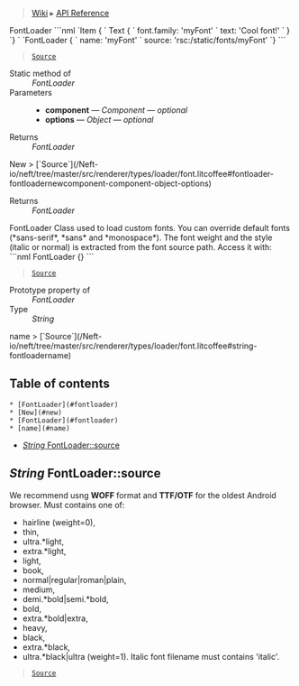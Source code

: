 > [Wiki](Home) ▸ [API Reference](API-Reference)

<dl></dl>
FontLoader
```nml
`Item {
`   Text {
`       font.family: 'myFont'
`       text: 'Cool font!'
`   }
`}
`
`FontLoader {
`   name: 'myFont'
`   source: 'rsc:/static/fonts/myFont'
`}
```

> [`Source`](/Neft-io/neft/tree/master/src/renderer/types/loader/font.litcoffee#fontloader-class)

<dl><dt>Static method of</dt><dd><i>FontLoader</i></dd><dt>Parameters</dt><dd><ul><li><b>component</b> — <i>Component</i> — <i>optional</i></li><li><b>options</b> — <i>Object</i> — <i>optional</i></li></ul></dd><dt>Returns</dt><dd><i>FontLoader</i></dd></dl>
New
> [`Source`](/Neft-io/neft/tree/master/src/renderer/types/loader/font.litcoffee#fontloader-fontloadernewcomponent-component-object-options)

<dl><dt>Returns</dt><dd><i>FontLoader</i></dd></dl>
FontLoader
Class used to load custom fonts.
You can override default fonts (*sans-serif*, *sans* and *monospace*).
The font weight and the style (italic or normal) is extracted from the font source path.
Access it with:
```nml
FontLoader {}
```

> [`Source`](/Neft-io/neft/tree/master/src/renderer/types/loader/font.litcoffee#fontloader-fontloader)

<dl><dt>Prototype property of</dt><dd><i>FontLoader</i></dd><dt>Type</dt><dd><i>String</i></dd></dl>
name
> [`Source`](/Neft-io/neft/tree/master/src/renderer/types/loader/font.litcoffee#string-fontloadername)

## Table of contents
    * [FontLoader](#fontloader)
    * [New](#new)
    * [FontLoader](#fontloader)
    * [name](#name)
  * [*String* FontLoader::source](#string-fontloadersource)

*String* FontLoader::source
---------------------------

We recommend usng **WOFF** format and **TTF/OTF** for the oldest Android browser.
Must contains one of:
 - hairline (weight=0),
 - thin,
 - ultra.*light,
 - extra.*light,
 - light,
 - book,
 - normal|regular|roman|plain,
 - medium,
 - demi.*bold|semi.*bold,
 - bold,
 - extra.*bold|extra,
 - heavy,
 - black,
 - extra.*black,
 - ultra.*black|ultra (weight=1).
Italic font filename must contains 'italic'.

> [`Source`](/Neft-io/neft/tree/master/src/renderer/types/loader/font.litcoffee#string-fontloadersource)

